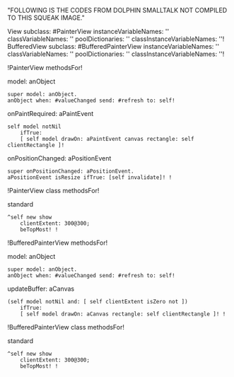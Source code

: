 "FOLLOWING IS THE CODES FROM DOLPHIN SMALLTALK NOT COMPILED TO THIS SQUEAK IMAGE."

View subclass: #PainterView
	instanceVariableNames: ''
	classVariableNames: ''
	poolDictionaries: ''
	classInstanceVariableNames: ''!
BufferedView subclass: #BufferedPainterView
	instanceVariableNames: ''
	classVariableNames: ''
	poolDictionaries: ''
	classInstanceVariableNames: ''!









!PainterView methodsFor!

model: anObject

	super model: anObject.
	anObject when: #valueChanged send: #refresh to: self!

onPaintRequired: aPaintEvent

	self model notNil 
		ifTrue:
		[ self model drawOn: aPaintEvent canvas rectangle: self clientRectangle ]!

onPositionChanged: aPositionEvent

	super onPositionChanged: aPositionEvent.
	aPositionEvent isResize ifTrue: [self invalidate]! !

!PainterView class methodsFor!

standard

	^self new show
		clientExtent: 300@300;
		beTopMost! !




!BufferedPainterView methodsFor!

model: anObject

	super model: anObject.
	anObject when: #valueChanged send: #refresh to: self!

updateBuffer: aCanvas

	(self model notNil and: [ self clientExtent isZero not ])
		ifTrue:
		[ self model drawOn: aCanvas rectangle: self clientRectangle ]! !

!BufferedPainterView class methodsFor!

standard

	^self new show
		clientExtent: 300@300;
		beTopMost! !

 



